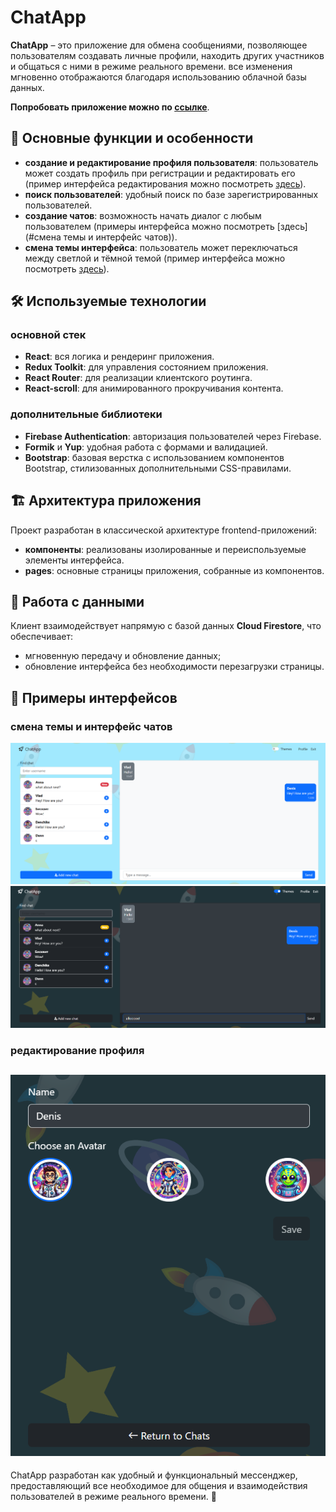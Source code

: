 # ChatApp

**ChatApp** – это приложение для обмена сообщениями, позволяющее пользователям создавать личные профили, находить других участников и общаться с ними в режиме реального времени. все изменения мгновенно отображаются благодаря использованию облачной базы данных.

**Попробовать приложение можно по [ссылке](https://chatapp-d4b99.web.app/)**.

## 🚀 Основные функции и особенности

- **создание и редактирование профиля пользователя**: 
  пользователь может создать профиль при регистрации и редактировать его (пример интерфейса редактирования можно посмотреть [здесь](#редактирование-профиля)).
- **поиск пользователей**: 
  удобный поиск по базе зарегистрированных пользователей.
- **создание чатов**: 
  возможность начать диалог с любым пользователем (примеры интерфейса можно посмотреть [здесь](#смена темы и интерфейс чатов)).
- **смена темы интерфейса**: 
  пользователь может переключаться между светлой и тёмной темой (пример интерфейса можно посмотреть [здесь](#смена-темы-и-интерфейс-чатов)).

## 🛠️ Используемые технологии

### основной стек
- **React**: вся логика и рендеринг приложения.
- **Redux Toolkit**: для управления состоянием приложения.
- **React Router**: для реализации клиентского роутинга.
- **React-scroll**: для анимированного прокручивания контента.

### дополнительные библиотеки
- **Firebase Authentication**: авторизация пользователей через Firebase.
- **Formik** и **Yup**: удобная работа с формами и валидацией.
- **Bootstrap**: базовая верстка с использованием компонентов Bootstrap, стилизованных дополнительными CSS-правилами.

## 🏗️ Архитектура приложения
Проект разработан в классической архитектуре frontend-приложений:
- **компоненты**:
  реализованы изолированные и переиспользуемые элементы интерфейса.
- **pages**:
  основные страницы приложения, собранные из компонентов.

## 📂 Работа с данными
Клиент взаимодействует напрямую с базой данных **Cloud Firestore**, что обеспечивает:
- мгновенную передачу и обновление данных;
- обновление интерфейса без необходимости перезагрузки страницы.

## 📸 Примеры интерфейсов

### смена темы и интерфейс чатов
![Светлая тема](./public/Images/examples/example_light.png)
![Тёмная тема](./public/Images/examples/example_dark.png)

### редактирование профиля
![Редактирование профиля](./public/Images/examples/example_profile.png)
---

ChatApp разработан как удобный и функциональный мессенджер, предоставляющий все необходимое для общения и взаимодействия пользователей в режиме реального времени. 💬
